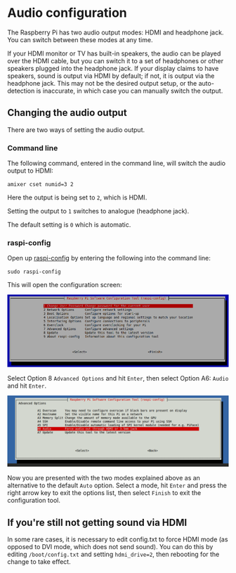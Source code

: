 # Audio configuration

The Raspberry Pi has two audio output modes: HDMI and headphone jack. You can switch between these modes at any time.

If your HDMI monitor or TV has built-in speakers, the audio can be played over the HDMI cable, but you can switch it to a set of headphones or other speakers plugged into the headphone jack. If your display claims to have speakers, sound is output via HDMI by default; if not, it is output via the headphone jack. This may not be the desired output setup, or the auto-detection is inaccurate, in which case you can manually switch the output.

## Changing the audio output

There are two ways of setting the audio output.

### Command line

The following command, entered in the command line, will switch the audio output to HDMI:

```
amixer cset numid=3 2
```

Here the output is being set to `2`, which is HDMI.

Setting the output to `1` switches to analogue (headphone jack).

The default setting is `0` which is automatic.

### raspi-config

Open up [raspi-config](raspi-config.md) by entering the following into the command line:

```
sudo raspi-config
```

This will open the configuration screen:

![raspi-config screen](images/raspi-config.png)

Select Option 8 `Advanced Options` and hit `Enter`, then select Option A6: `Audio` and hit `Enter`.

![Audio configuration screen](images/raspi-config-audio.png)

Now you are presented with the two modes explained above as an alternative to the default `Auto` option. Select a mode, hit `Enter` and press the right arrow key to exit the options list, then select `Finish` to exit the configuration tool.

## If you're still not getting sound via HDMI

In some rare cases, it is necessary to edit config.txt to force HDMI mode (as opposed to DVI mode, which does not send sound). You can do this by editing `/boot/config.txt` and setting `hdmi_drive=2`, then rebooting for the change to take effect.
